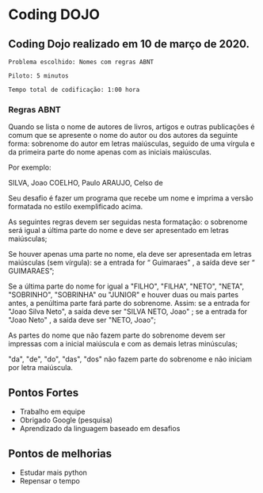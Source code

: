 # Coding DOJO


## Coding Dojo realizado em 10 de março de 2020.

	Problema escolhido: Nomes com regras ABNT

	Piloto: 5 minutos

	Tempo total de codificação: 1:00 hora


### Regras ABNT

Quando se lista o nome de autores de livros, artigos e outras publicações é comum que se apresente o nome do autor ou dos autores da seguinte forma: sobrenome do autor em letras maiúsculas, seguido de uma vírgula e da primeira parte do nome apenas com as iniciais maiúsculas.

Por exemplo:

SILVA, Joao
COELHO, Paulo
ARAUJO, Celso de

Seu desafio é fazer um programa que recebe um nome e imprima a versão formatada no estilo exemplificado acima.

As seguintes regras devem ser seguidas nesta formatação:
o sobrenome será igual a última parte do nome e deve ser apresentado em letras maiúsculas;

Se houver apenas uma parte no nome, ela deve ser apresentada em letras maiúsculas (sem vírgula): se a entrada for “ Guimaraes” , a saída deve ser “ GUIMARAES”;

Se a última parte do nome for igual a "FILHO", "FILHA", "NETO", "NETA", "SOBRINHO", "SOBRINHA" ou "JUNIOR" e houver duas ou mais partes antes, a penúltima parte fará parte do sobrenome. Assim: se a entrada for "Joao Silva Neto", a saída deve ser "SILVA NETO, Joao" ; se a entrada for "Joao Neto" , a saída deve ser "NETO, Joao";

As partes do nome que não fazem parte do sobrenome devem ser impressas com a inicial maiúscula e com as demais letras minúsculas;

"da", "de", "do", "das", "dos" não fazem parte do sobrenome e não iniciam por letra maiúscula.
	

## Pontos Fortes

- Trabalho em equipe
- Obrigado Google (pesquisa)
- Aprendizado da linguagem baseado em desafios


## Pontos de melhorias

- Estudar mais python
- Repensar o tempo


